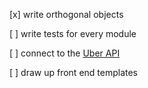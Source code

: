 

[x] write orthogonal objects

[ ] write tests for every module

[ ] connect to the [Uber API](https://uber.readme.io/docs/v1-estimates-price)

[ ] draw up front end templates
